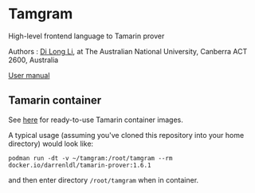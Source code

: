 # Tamgram

High-level frontend language to Tamarin prover

Authors : [Di Long Li](https://github.com/darrenldl), at The Australian National University, Canberra ACT 2600, Australia

[User manual](https://darrenldl.github.io/tamgram/)

## Tamarin container

See [here](https://github.com/darrenldl/tamarin-prover-container) for ready-to-use
Tamarin container images.

A typical usage (assuming you've cloned this repository into your home directory)
would look like:

```
podman run -dt -v ~/tamgram:/root/tamgram --rm docker.io/darrenldl/tamarin-prover:1.6.1
```

and then enter directory `/root/tamgram` when in container.
